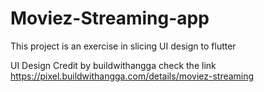 # Moviez-Streaming-app

This project is an exercise in slicing UI design to flutter

UI Design Credit by buildwithangga check the link https://pixel.buildwithangga.com/details/moviez-streaming
